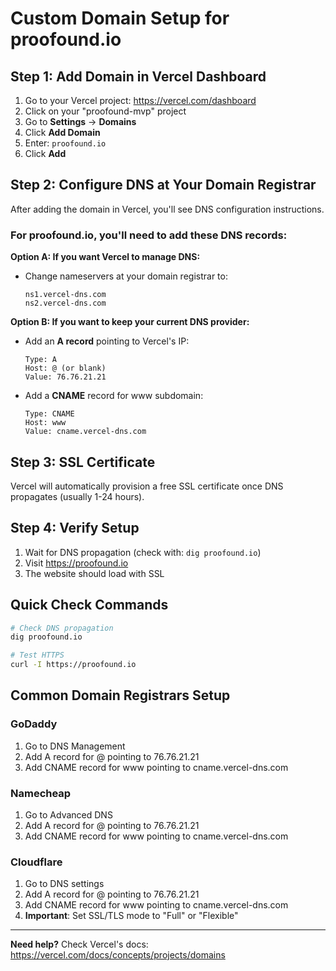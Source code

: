 # Custom Domain Setup for proofound.io

## Step 1: Add Domain in Vercel Dashboard

1. Go to your Vercel project: https://vercel.com/dashboard
2. Click on your "proofound-mvp" project
3. Go to **Settings** → **Domains**
4. Click **Add Domain**
5. Enter: `proofound.io`
6. Click **Add**

## Step 2: Configure DNS at Your Domain Registrar

After adding the domain in Vercel, you'll see DNS configuration instructions.

### For proofound.io, you'll need to add these DNS records:

**Option A: If you want Vercel to manage DNS:**
- Change nameservers at your domain registrar to:
  ```
  ns1.vercel-dns.com
  ns2.vercel-dns.com
  ```

**Option B: If you want to keep your current DNS provider:**
- Add an **A record** pointing to Vercel's IP:
  ```
  Type: A
  Host: @ (or blank)
  Value: 76.76.21.21
  ```
- Add a **CNAME** record for www subdomain:
  ```
  Type: CNAME
  Host: www
  Value: cname.vercel-dns.com
  ```

## Step 3: SSL Certificate

Vercel will automatically provision a free SSL certificate once DNS propagates (usually 1-24 hours).

## Step 4: Verify Setup

1. Wait for DNS propagation (check with: `dig proofound.io`)
2. Visit https://proofound.io
3. The website should load with SSL

## Quick Check Commands

```bash
# Check DNS propagation
dig proofound.io

# Test HTTPS
curl -I https://proofound.io
```

## Common Domain Registrars Setup

### GoDaddy
1. Go to DNS Management
2. Add A record for @ pointing to 76.76.21.21
3. Add CNAME record for www pointing to cname.vercel-dns.com

### Namecheap
1. Go to Advanced DNS
2. Add A record for @ pointing to 76.76.21.21
3. Add CNAME record for www pointing to cname.vercel-dns.com

### Cloudflare
1. Go to DNS settings
2. Add A record for @ pointing to 76.76.21.21
3. Add CNAME record for www pointing to cname.vercel-dns.com
4. **Important**: Set SSL/TLS mode to "Full" or "Flexible"

---

**Need help?** Check Vercel's docs: https://vercel.com/docs/concepts/projects/domains
